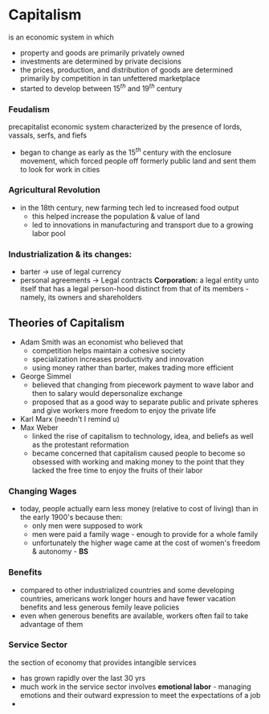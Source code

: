 # Capitalism 
is an economic system in which
- property and goods are primarily privately owned
- investments are determined by private decisions
- the prices, production, and distribution of goods are determined primarily by competition in tan unfettered marketplace
- started to develop between 15$^{th}$ and 19$^{th}$ century
### Feudalism
precapitalist economic system characterized by the presence of lords, vassals, serfs, and fiefs
- began to change as early as the 15$^{th}$ century with the enclosure movement, which forced people off formerly public land and sent them to look for work in cities
### Agricultural Revolution
- in the 18th century, new farming tech led to increased food output
	- this helped increase the population & value of land
	- led to innovations in manufacturing and transport due to a growing labor pool
### Industrialization & its changes:
- barter -> use of legal currency
- personal agreements -> Legal contracts
**Corporation:** a legal entity unto itself that has a legal person-hood distinct from that of its members - namely, its owners and shareholders
## Theories of Capitalism
- Adam Smith was an economist who believed that
	- competition helps maintain a cohesive society
	- specialization increases productivity and innovation
	- using money rather than barter, makes trading more efficient
- George Simmel
	- believed that changing from piecework payment to wave labor and then to salary would depersonalize exchange
	- proposed that as a good way to separate public and private spheres and give workers more freedom to enjoy the private life
- Karl Marx (needn't I remind u)
- Max Weber
	- linked the rise of capitalism to technology, idea, and beliefs as well as the protestant reformation
	- became concerned that capitalism caused people to become so obsessed with working and making money to the point that they lacked the free time to enjoy the fruits of their labor
### Changing Wages
- today, people actually earn less money (relative to cost of living) than in the early 1900's because then:
	- only men were supposed to work
	- men were paid a family wage - enough to provide for a whole family
	- unfortunately the higher wage came at the cost of women's freedom & autonomy - **BS**
### Benefits
- compared to other industrialized countries and some developing countries, americans work longer hours and have fewer vacation benefits and less generous femily leave policies
- even when generous benefits are available, workers often fail to take advantage of them
### Service Sector
the section of economy that provides intangible services
- has grown rapidly over the last 30 yrs
- much work in the service sector involves **emotional labor** - managing emotions and their outward expression to meet the expectations of a job
- 